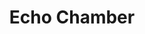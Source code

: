 ---
pid: ch733
title: Echo Chamber
location_transcription: N/A
coordinates: "[-75.163693438505, 39.95241161887]"
zipcode: '43210'
gen_neighborhood: 
neighborhood: 
outside_phl: 'Columbus OH '
age: '21'
age_range: 20-29
instagram: 
image_file_name: ch_733.jpg
proposal_transcription: |-
  soundproof room (soundproofing walls), microphone, info, doorway/entrance, speaker
  The soundproof room records the noises made on the inside and projects them outside in a long declining reverb echo.
  //Hello?// //outside// //Hello, hello, hello...hello// (up to 5 minutes)
  A statement on how many people only end up listening to the same perspectives over and over...
topic: Unity
topic_summary: '0'
type: Interactive,Space,Concrete,Song Sound,Digital Project
keywords_other: echo chamber, recordings
credit: Craig Bossley
image_labels: 
twitter: 
facebook: 
permalink: "/monuments/ch733/"
layout: item-page
---
